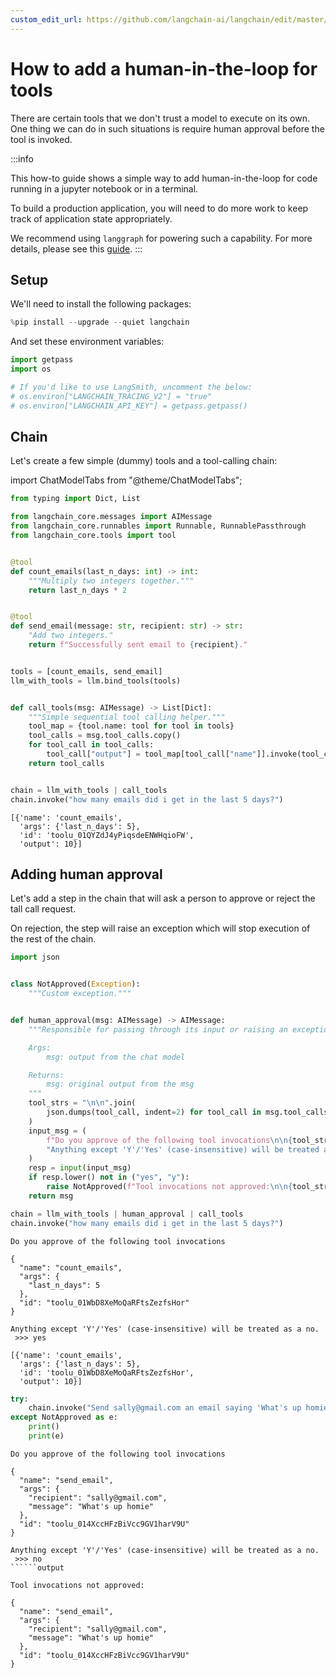 ```yaml
---
custom_edit_url: https://github.com/langchain-ai/langchain/edit/master/docs/docs/how_to/tools_human.ipynb
---
```

# How to add a human-in-the-loop for tools

There are certain tools that we don't trust a model to execute on its own. One thing we can do in such situations is require human approval before the tool is invoked.

:::info

This how-to guide shows a simple way to add human-in-the-loop for code running in a jupyter notebook or in a terminal.

To build a production application, you will need to do more work to keep track of application state appropriately.

We recommend using `langgraph` for powering such a capability. For more details, please see this [guide](https://langchain-ai.github.io/langgraph/how-tos/human-in-the-loop/).
:::


## Setup

We'll need to install the following packages:


```python
%pip install --upgrade --quiet langchain
```

And set these environment variables:


```python
import getpass
import os

# If you'd like to use LangSmith, uncomment the below:
# os.environ["LANGCHAIN_TRACING_V2"] = "true"
# os.environ["LANGCHAIN_API_KEY"] = getpass.getpass()
```

## Chain

Let's create a few simple (dummy) tools and a tool-calling chain:

import ChatModelTabs from "@theme/ChatModelTabs";

<ChatModelTabs customVarName="llm"/>


```python
from typing import Dict, List

from langchain_core.messages import AIMessage
from langchain_core.runnables import Runnable, RunnablePassthrough
from langchain_core.tools import tool


@tool
def count_emails(last_n_days: int) -> int:
    """Multiply two integers together."""
    return last_n_days * 2


@tool
def send_email(message: str, recipient: str) -> str:
    "Add two integers."
    return f"Successfully sent email to {recipient}."


tools = [count_emails, send_email]
llm_with_tools = llm.bind_tools(tools)


def call_tools(msg: AIMessage) -> List[Dict]:
    """Simple sequential tool calling helper."""
    tool_map = {tool.name: tool for tool in tools}
    tool_calls = msg.tool_calls.copy()
    for tool_call in tool_calls:
        tool_call["output"] = tool_map[tool_call["name"]].invoke(tool_call["args"])
    return tool_calls


chain = llm_with_tools | call_tools
chain.invoke("how many emails did i get in the last 5 days?")
```



```output
[{'name': 'count_emails',
  'args': {'last_n_days': 5},
  'id': 'toolu_01QYZdJ4yPiqsdeENWHqioFW',
  'output': 10}]
```


## Adding human approval

Let's add a step in the chain that will ask a person to approve or reject the tall call request.

On rejection, the step will raise an exception which will stop execution of the rest of the chain.


```python
import json


class NotApproved(Exception):
    """Custom exception."""


def human_approval(msg: AIMessage) -> AIMessage:
    """Responsible for passing through its input or raising an exception.

    Args:
        msg: output from the chat model

    Returns:
        msg: original output from the msg
    """
    tool_strs = "\n\n".join(
        json.dumps(tool_call, indent=2) for tool_call in msg.tool_calls
    )
    input_msg = (
        f"Do you approve of the following tool invocations\n\n{tool_strs}\n\n"
        "Anything except 'Y'/'Yes' (case-insensitive) will be treated as a no.\n >>>"
    )
    resp = input(input_msg)
    if resp.lower() not in ("yes", "y"):
        raise NotApproved(f"Tool invocations not approved:\n\n{tool_strs}")
    return msg
```


```python
chain = llm_with_tools | human_approval | call_tools
chain.invoke("how many emails did i get in the last 5 days?")
```
```output
Do you approve of the following tool invocations

{
  "name": "count_emails",
  "args": {
    "last_n_days": 5
  },
  "id": "toolu_01WbD8XeMoQaRFtsZezfsHor"
}

Anything except 'Y'/'Yes' (case-insensitive) will be treated as a no.
 >>> yes
```


```output
[{'name': 'count_emails',
  'args': {'last_n_days': 5},
  'id': 'toolu_01WbD8XeMoQaRFtsZezfsHor',
  'output': 10}]
```



```python
try:
    chain.invoke("Send sally@gmail.com an email saying 'What's up homie'")
except NotApproved as e:
    print()
    print(e)
```
```output
Do you approve of the following tool invocations

{
  "name": "send_email",
  "args": {
    "recipient": "sally@gmail.com",
    "message": "What's up homie"
  },
  "id": "toolu_014XccHFzBiVcc9GV1harV9U"
}

Anything except 'Y'/'Yes' (case-insensitive) will be treated as a no.
 >>> no
``````output

Tool invocations not approved:

{
  "name": "send_email",
  "args": {
    "recipient": "sally@gmail.com",
    "message": "What's up homie"
  },
  "id": "toolu_014XccHFzBiVcc9GV1harV9U"
}
```